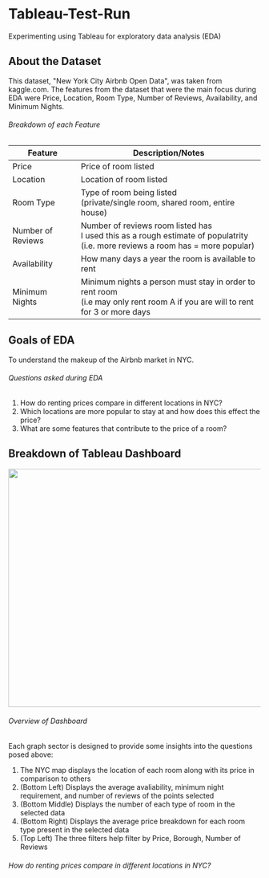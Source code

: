 # Tableau-Test-Run
Experimenting using Tableau for exploratory data analysis (EDA)
## About the Dataset
This dataset, "New York City Airbnb Open Data", was taken from kaggle.com. The features from the dataset that were the main focus during EDA were Price, Location, Room Type, Number of Reviews, Availability, and Minimum Nights.

###### Breakdown of each Feature
| Feature                | Description/Notes |
| -------------          | -------------     |
| Price                  | Price of room listed                                  |
| Location               | Location of room listed                               |
| Room Type              | Type of room being listed <br> (private/single room, shared room, entire house)     |
| Number of Reviews      | Number of reviews room listed has <br> I used this as a rough estimate of populatrity <br> (i.e. more reviews a room has = more popular)        |
| Availability           | How many days a year the room is available to rent    |
| Minimum Nights         | Minimum nights a person must stay in order to rent room <br> (i.e may only rent room A if you are will to rent for 3 or more days   |

## Goals of EDA
To understand the makeup of the Airbnb market in NYC. 

###### Questions asked during EDA

1. How do renting prices compare in different locations in NYC?
2. Which locations are more popular to stay at and how does this effect the price?
3. What are some features that contribute to the price of a room?

## Breakdown of Tableau Dashboard
<img src="https://github.com/deepster/Tableau-Test-Run/blob/main/images/dashboard_overview.jpg" width="700" height="475"/>

###### Overview of Dashboard
Each graph sector is designed to provide some insights into the questions posed above:

1. The NYC map displays the location of each room along with its price in comparison to others
2. (Bottom Left) Displays the average avaliability, minimum night requirement, and number of reviews of the points selected
3. (Bottom Middle) Displays the number of each type of room in the selected data
4. (Bottom Right) Displays the average price breakdown for each room type present in the selected data
5. (Top Left) The three filters help filter by Price, Borough, Number of Reviews 

###### How do renting prices compare in different locations in NYC?


